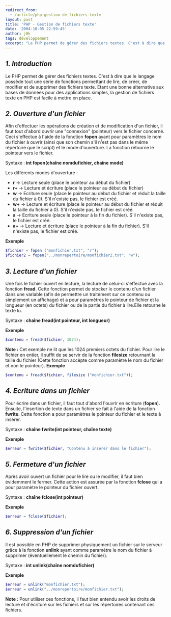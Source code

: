 ```yaml
---
redirect_from:
  - /article/php-gestion-de-fichiers-texte
layout: post
title: 'PHP - Gestion de fichiers texte'
date: '2004-10-05 22:59:45'
author: j0k
tags: développement
excerpt: "Le PHP permet de gérer des fichiers textes. C'est à dire que le langage possède tout une série de fonctions permettant de lire, de créer, de modifier et de supprimer des fichiers texte.  \nEtant une bonne alternative aux bases de données pour des applications simples, la gestion de fichiers texte en PHP est facile à mettre en place."
---
```


## _1. Introduction_

 Le PHP permet de gérer des fichiers textes. C'est à dire que le langage possède tout une série de fonctions permettant de lire, de créer, de modifier et de supprimer des fichiers texte. Etant une bonne alternative aux bases de données pour des applications simples, la gestion de fichiers texte en PHP est facile à mettre en place.

##  _2. Ouverture d'un fichier_

 Afin d'effectuer les opérations de création et de modification d'un fichier, il faut tout d'abord ouvrir une "connexion" (pointeur) vers le fichier concerné. Ceci s'effectue à l'aide de la fonction **fopen** ayant pour paramètres le nom du fichier à ouvrir (ainsi que son chemin s'il n'est pas dans le même répertoire que le script) et le mode d'ouverture. La fonction retourne le pointeur vers le fichier.

  Syntaxe : **int fopen(chaîne nomdufichier, chaîne mode)**

  Les différents modes d'ouverture :

 - **r** -> Lecture seule (place le pointeur au début du fichier)
 - **r+** -> Lecture et écriture (place le pointeur au début du fichier)
 - **w** -> Ecriture seule (place le pointeur au début du fichier et réduit la taille du fichier à 0). S'il n'existe pas, le fichier est créé.
 - **w+** -> Lecture et écriture (place le pointeur au début du fichier et réduit la taille du fichier à 0). S'il n'existe pas, le fichier est créé.
 - **a** -> Ecriture seule (place le pointeur à la fin du fichier). S'il n'existe pas, le fichier est créé.
 - **a+** -> Lecture et écriture (place le pointeur à la fin du fichier). S'il n'existe pas, le fichier est créé.

**Exemple**

```php
$fichier = fopen ("monfichier.txt", "r");
$fichier2 = fopen("../monrepertoire/monfichier2.txt", "w");
```

##  _3. Lecture d'un fichier_

 Une fois le fichier ouvert en lecture, la lecture de celui-ci s'effectue avec la fonction **fread**. Cette fonction permet de stocker le contenu d'un fichier dans une variable (afin de permettre un traitement sur ce contenu ou simplement un affichage) et a pour paramètres le pointeur de fichier et la longueur (en octets) du fichier ou de la partie du fichier à lire.Elle retourne le texte lu.

  Syntaxe : **chaîne fread(int pointeur, int longueur)**

**Exemple**

```php
$contenu = fread($fichier, 1024);
```

  **Note :** Cet exemple ne lit que les 1024 premiers octets du fichier. Pour lire le fichier en entier, il suffit de se servir de la fonction **filesize** retournant la taille du fichier (Cette fonction accèpte comme paramètre le nom du fichier et non le pointeur).
  **Exemple**

```php
$contenu = fread($fichier, filesize ("monfichier.txt"));
```

##  _4. Ecriture dans un fichier_

 Pour écrire dans un fichier, il faut tout d'abord l'ouvrir en écriture (**fopen**). Ensuite, l'insertion de texte dans un fichier se fait à l'aide de la fonction **fwrite**. Cette fonction a pour paramètres le pointeur du fichier et le texte à insérer.

  Syntaxe : **chaîne fwrite(int pointeur, chaîne texte)**

**Exemple**

```php
$erreur = fwrite($fichier, "Contenu à insérer dans le fichier");
```

##  _5. Fermeture d'un fichier_

 Après avoir ouvert un fichier pour le lire ou le modifier, il faut bien évidemment le fermer. Cette action est assurée par la fonction **fclose** qui a pour paramètre le pointeur du fichier ouvert.

  Syntaxe : **chaîne fclose(int pointeur)**

  **Exemple**

```php
$erreur = fclose($fichier);
```

##  _6. Suppression d'un fichier_

 Il est possible en PHP de supprimer physiquement un fichier sur le serveur grâce à la fonction **unlink** ayant comme paramètre le nom du fichier à supprimer (éventuellement le chemin du fichier).

  Syntaxe : **int unlink(chaîne nomdufichier)**

  **Exemple**

```php
$erreur = unlink("monfichier.txt");
$erreur = unlink("../monrepertoire/monfichier.txt");
```

  **Note :** Pour utiliser ces fonctions, il faut bien entendu avoir les droits de lecture et d'écriture sur les fichiers et sur les répertoires contenant ces fichiers.
